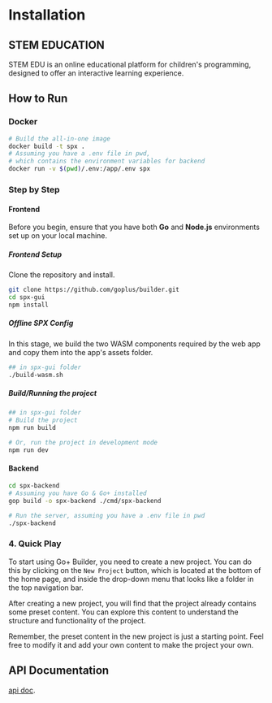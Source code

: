 # Installation

## STEM EDUCATION

STEM EDU is an online educational platform for children's programming, designed to offer an interactive learning experience.

## How to Run

### Docker

````bash
# Build the all-in-one image
docker build -t spx .
# Assuming you have a .env file in pwd,
# which contains the environment variables for backend
docker run -v $(pwd)/.env:/app/.env spx
````

### Step by Step

#### Frontend

Before you begin, ensure that you have both **Go** and **Node.js** environments set up on your local machine.

##### Frontend Setup

Clone the repository and install.

```bash
git clone https://github.com/goplus/builder.git
cd spx-gui
npm install
```

#####  Offline SPX Config

In this stage, we build the two WASM components required by the web app and copy them into the app's assets folder.

```bash
## in spx-gui folder
./build-wasm.sh
```

##### Build/Running the project

```bash
## in spx-gui folder
# Build the project
npm run build

# Or, run the project in development mode
npm run dev
```

#### Backend 

```bash
cd spx-backend
# Assuming you have Go & Go+ installed
gop build -o spx-backend ./cmd/spx-backend

# Run the server, assuming you have a .env file in pwd
./spx-backend
```

### 4. Quick Play

To start using Go+ Builder, you need to create a new project. You can do this by clicking on the `New Project` button, which is located at the bottom of the home page, and inside the drop-down menu that looks like a folder in the top navigation bar.

After creating a new project, you will find that the project already contains some preset content. You can explore this content to understand the structure and functionality of the project.

Remember, the preset content in the new project is just a starting point. Feel free to modify it and add your own content to make the project your own.

## API Documentation

[api doc](../api-doc/api-document.md).
